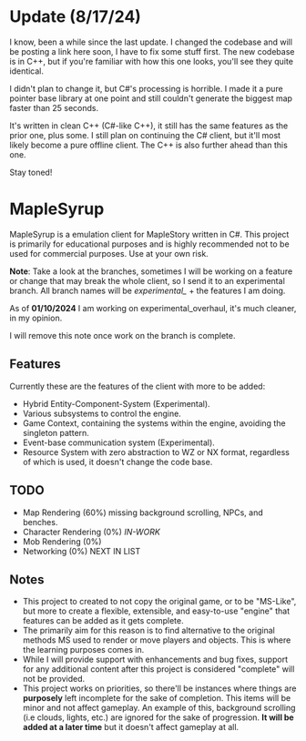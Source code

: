 # Update (8/17/24)
I know, been a while since the last update. I changed the codebase and will be posting a link here soon, I have to fix some stuff first. The new codebase is in C++, but if you're familiar with how this one looks, you'll see they quite identical.

I didn't plan to change it, but C#'s processing is horrible. I made it a pure pointer base library at one point and still couldn't generate the biggest map faster than 25 seconds. 

It's written in clean C++ (C#-like C++), it still has the same features as the prior one, plus some. I still plan on continuing the C# client, but it'll most likely become a pure offline client. The C++ is also further ahead than this one.

Stay toned!

# MapleSyrup
MapleSyrup is a emulation client for MapleStory written in C#. This project is primarily for
educational purposes and is highly recommended not to be used for commercial purposes. Use
at your own risk.

**Note**: Take a look at the branches, sometimes I will be working on a feature or change that may
break the whole client, so I send it to an experimental branch. All branch names will be
*experimental_* + the features I am doing.

As of **01/10/2024** I am working on experimental_overhaul, it's much cleaner, in my opinion.

I will remove this note once work on the branch is complete.

## Features
Currently these are the features of the client with more to be added:

- Hybrid Entity-Component-System (Experimental).
- Various subsystems to control the engine.
- Game Context, containing the systems within the engine, avoiding the singleton pattern.
- Event-base communication system (Experimental).
- Resource System with zero abstraction to WZ or NX format, regardless of which
is used, it doesn't change the code base.

## TODO
- Map Rendering (60%) missing background scrolling, NPCs, and benches.
- Character Rendering (0%) *IN-WORK*
- Mob Rendering (0%)
- Networking (0%) NEXT IN LIST

## Notes
- This project to created to not copy the original game, or to be "MS-Like", but more to
create a flexible, extensible, and easy-to-use "engine" that features can be added as it 
gets complete.
- The primarily aim for this reason is to find alternative to the original methods MS used
to render or move players and objects. This is where the learning purposes comes in.
- While I will provide support with enhancements and bug fixes, support for any additional 
content after this project is considered "complete" will not be provided.
- This project works on priorities, so there'll be instances where things are **purposely** 
left incomplete for the sake of completion. This items will be minor and not affect gameplay.
 An example of this, background scrolling (i.e clouds, lights, etc.) are ignored for the sake
of progression. **It will be added at a later time** but it doesn't affect gameplay at all.
